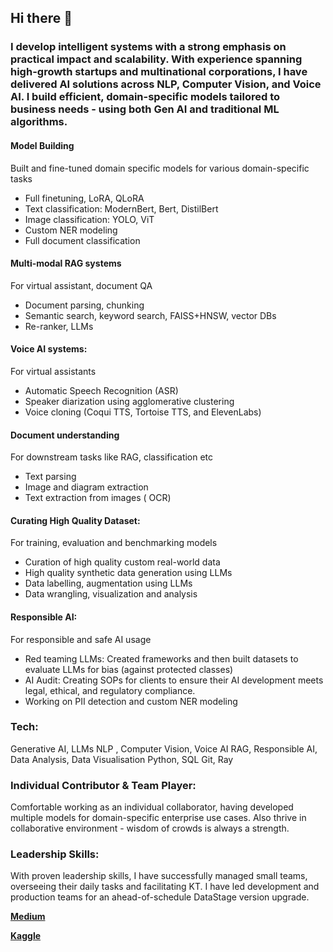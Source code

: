 ## Hi there 👋

### I develop intelligent systems with a strong emphasis on practical impact and scalability. With experience spanning high-growth startups and multinational corporations, I have delivered AI solutions across NLP, Computer Vision, and Voice AI. I build efficient, domain-specific models tailored to business needs - using both Gen AI and traditional ML algorithms.

#### Model Building
Built and fine-tuned domain specific models for various domain-specific tasks
 - Full finetuning, LoRA, QLoRA
 - Text classification: ModernBert, Bert, DistilBert
 - Image classification: YOLO, ViT
 - Custom NER modeling
 - Full document classification

#### Multi-modal RAG systems
For virtual assistant, document QA
 - Document parsing, chunking 
 - Semantic search, keyword search, FAISS+HNSW, vector DBs
 - Re-ranker, LLMs

#### Voice AI systems:
For virtual assistants
 - Automatic Speech Recognition (ASR)
 - Speaker diarization using agglomerative clustering
 - Voice cloning (Coqui TTS, Tortoise TTS, and ElevenLabs)

#### Document understanding
For downstream tasks like RAG, classification etc
 - Text parsing
 - Image and diagram extraction
 - Text extraction from images ( OCR)

#### Curating High Quality Dataset: 
For training, evaluation and benchmarking models
 - Curation of high quality custom real-world data
 - High quality synthetic data generation using LLMs
 - Data labelling, augmentation using LLMs
 - Data wrangling, visualization and analysis

#### Responsible AI: 
For responsible and safe AI usage
 - Red teaming LLMs: Created frameworks and then built datasets to evaluate LLMs for bias (against protected classes)
 - AI Audit: Creating SOPs for clients to ensure their AI development meets legal, ethical, and regulatory compliance.
 - Working on PII detection and custom NER modeling

### Tech:
Generative AI, LLMs
NLP , Computer Vision, Voice AI
RAG, Responsible AI,
Data Analysis,
Data Visualisation
Python, SQL
Git, Ray

### Individual Contributor & Team Player:
Comfortable working as an individual collaborator, having developed multiple models for domain-specific enterprise use cases. Also thrive in collaborative environment - wisdom of crowds is always a strength.

### Leadership Skills:
With proven leadership skills, I have successfully managed small teams, overseeing their daily tasks and facilitating KT. I have led development and production teams for an ahead-of-schedule DataStage version upgrade.

[**Medium**](https://medium.com/@athirab669)

[**Kaggle**](https://www.kaggle.com/work)

